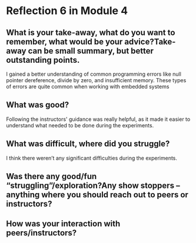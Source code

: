 # Reflection 6 in Module 4

## What is your take-away, what do you want to remember, what would be your advice?Take-away can be small summary, but better outstanding points.
I gained a better understanding of common programming errors like null pointer dereference, divide by zero, and insufficient memory. These types of errors are quite common when working with embedded systems


## What was good?
Following the instructors' guidance was really helpful, as it made it easier to understand what needed to be done during the experiments. 

## What was difficult, where did you struggle?
I think there weren’t any significant difficulties during the experiments. 

## Was there any good/fun “struggling”/exploration?Any show stoppers – anything where you should reach out to peers or instructors? 


## How was your interaction with peers/instructors?
